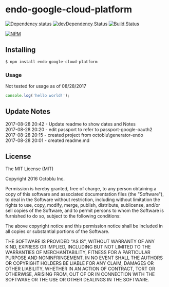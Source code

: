 # endo-google-cloud-platform

[![Dependency status](http://img.shields.io/david/octoblu/endo-google-cloud-platform.svg?style=flat)](https://david-dm.org/octoblu/endo-google-cloud-platform)
[![devDependency Status](http://img.shields.io/david/dev/octoblu/endo-google-cloud-platform.svg?style=flat)](https://david-dm.org/octoblu/endo-google-cloud-platform#info=devDependencies)
[![Build Status](http://img.shields.io/travis/octoblu/endo-google-cloud-platform.svg?style=flat&branch=master)](https://travis-ci.org/octoblu/endo-google-cloud-platform)

[![NPM](https://nodei.co/npm/endo-google-cloud-platform.svg?style=flat)](https://npmjs.org/package/endo-google-cloud-platform)

## Installing

```bash
$ npm install endo-google-cloud-platform
```

### Usage
Not tested for usage as of 08/28/2017
```javascript
console.log('hello world!');
```

## Update Notes
2017-08-28 20:42 - Update readme to show dates and Notes<br>
2017-08-28 20:20 - edit passport to refer to passport-google-oauth2<br>
2017-08-28 20:15 - created project from octoblu\generator-endo<br>
2017-08-28 20:01 - created readme.md<br>


## License

The MIT License (MIT)

Copyright 2016 Octoblu Inc.

Permission is hereby granted, free of charge, to any person obtaining a copy
of this software and associated documentation files (the "Software"), to deal
in the Software without restriction, including without limitation the rights
to use, copy, modify, merge, publish, distribute, sublicense, and/or sell
copies of the Software, and to permit persons to whom the Software is
furnished to do so, subject to the following conditions:

The above copyright notice and this permission notice shall be included in
all copies or substantial portions of the Software.

THE SOFTWARE IS PROVIDED "AS IS", WITHOUT WARRANTY OF ANY KIND, EXPRESS OR
IMPLIED, INCLUDING BUT NOT LIMITED TO THE WARRANTIES OF MERCHANTABILITY,
FITNESS FOR A PARTICULAR PURPOSE AND NONINFRINGEMENT. IN NO EVENT SHALL THE
AUTHORS OR COPYRIGHT HOLDERS BE LIABLE FOR ANY CLAIM, DAMAGES OR OTHER
LIABILITY, WHETHER IN AN ACTION OF CONTRACT, TORT OR OTHERWISE, ARISING FROM,
OUT OF OR IN CONNECTION WITH THE SOFTWARE OR THE USE OR OTHER DEALINGS IN
THE SOFTWARE.
